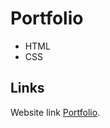 # Portfolio
* HTML
* CSS

## Links

Website link [Portfolio](https://muhammedalsin.github.io/muhammedalsin-portfolio-html-css.github.io/).
